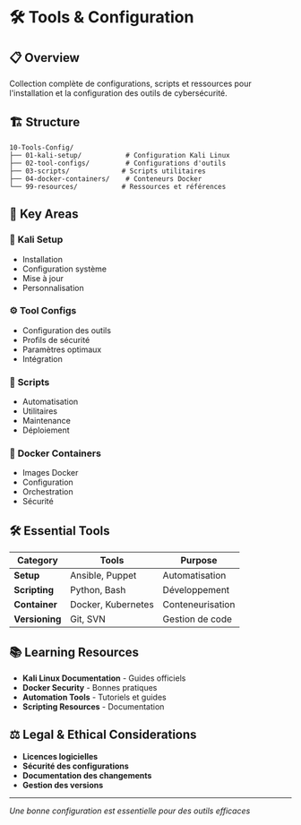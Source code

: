 # 🛠️ Tools & Configuration

## 📋 Overview

Collection complète de configurations, scripts et ressources pour l'installation et la configuration des outils de cybersécurité.

## 🏗️ Structure

```
10-Tools-Config/
├── 01-kali-setup/           # Configuration Kali Linux
├── 02-tool-configs/         # Configurations d'outils
├── 03-scripts/             # Scripts utilitaires
├── 04-docker-containers/    # Conteneurs Docker
└── 99-resources/           # Ressources et références
```

## 🎯 Key Areas

### 🐧 **Kali Setup**
- Installation
- Configuration système
- Mise à jour
- Personnalisation

### ⚙️ **Tool Configs**
- Configuration des outils
- Profils de sécurité
- Paramètres optimaux
- Intégration

### 📜 **Scripts**
- Automatisation
- Utilitaires
- Maintenance
- Déploiement

### 🐳 **Docker Containers**
- Images Docker
- Configuration
- Orchestration
- Sécurité

## 🛠️ Essential Tools

| Category | Tools | Purpose |
|----------|-------|----------|
| **Setup** | Ansible, Puppet | Automatisation |
| **Scripting** | Python, Bash | Développement |
| **Container** | Docker, Kubernetes | Conteneurisation |
| **Versioning** | Git, SVN | Gestion de code |

## 📚 Learning Resources

- **Kali Linux Documentation** - Guides officiels
- **Docker Security** - Bonnes pratiques
- **Automation Tools** - Tutoriels et guides
- **Scripting Resources** - Documentation

## ⚖️ Legal & Ethical Considerations

- **Licences logicielles**
- **Sécurité des configurations**
- **Documentation des changements**
- **Gestion des versions**

---

*Une bonne configuration est essentielle pour des outils efficaces* 